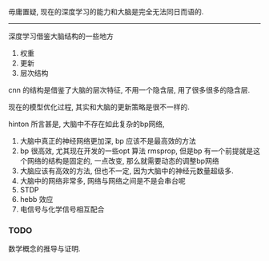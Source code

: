 毋庸置疑, 现在的深度学习的能力和大脑是完全无法同日而语的.

---

深度学习借鉴大脑结构的一些地方

1. 权重
2. 更新
3. 层次结构

cnn 的结构是借鉴了大脑的层次特征, 不用一个隐含层, 用了很多很多的隐含层.

现在的模型优化过程, 其实和大脑的更新策略是很不一样的. 

hinton 所言甚是, 大脑中不存在如此复杂的bp网络,

1. 大脑中真正的神经网络更加深, bp 应该不是最高效的方法
2. bp 很高效, 尤其现在开发的一些opt 算法 rmsprop, 但是bp 有一个前提就是这个网络的结构是固定的, 一点改变, 那么就需要动态的调整bp网络
3. 大脑应该有高效的方法, 但也不一定, 因为大脑中的神经元数量超级多. 
4. 大脑中的网络非常多, 网络与网络之间是不是会串台呢
5. STDP 
6. hebb 效应
7. 电信号与化学信号相互配合 

### TODO

数学概念的推导与证明.
